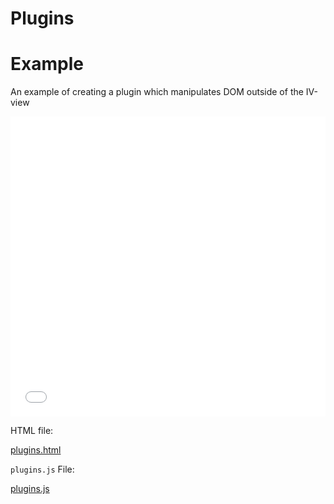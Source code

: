 # Plugins

# Example

An example of creating a plugin which manipulates DOM outside of the IV-view

<iframe src="/demos/plugins.html" style="width:100%;height:480px;border:none;"></iframe>

HTML file:

[plugins.html](../demos/plugins.html ':include :type=code')

`plugins.js` File:

[plugins.js](../demos/plugins.js ':include :type=code js')